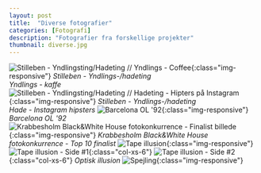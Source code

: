 ```yaml
---
layout: post
title:  "Diverse fotografier"
categories: [Fotografi]
description: "Fotografier fra forskellige projekter"
thumbnail: diverse.jpg
---
```

![Stilleben - Yndlingsting/Hadeting // Yndlings - Coffee]({{site.url}}/{{site.imgpath}}/stilleben_kaffe.jpg){:class="img-responsive"}
*Stilleben - Yndlings-/hadeting  
Yndlings - kaffe*
![Stilleben - Yndlingsting/Hadeting // Hadeting - Hipters på Instagram]({{site.url}}/{{site.imgpath}}/stilleben_hipster.jpg){:class="img-responsive"}
*Stilleben - Yndlings-/hadeting  
Hade - Instagram hipsters*
![Barcelona OL '92]({{site.url}}/{{site.imgpath}}/barcelona.jpg){:class="img-responsive"}
*Barcelona OL '92*
![Krabbesholm Black&White House fotokonkurrence - Finalist billede]({{site.url}}/{{site.imgpath}}/krabbesholm_bw.jpg){:class="img-responsive"}
*Krabbesholm Black&White House fotokonkurrence - Top 10 finalist* 
![Tape illusion]({{site.url}}/{{site.imgpath}}/tape_illusion.jpg){:class="img-responsive"}
![Tape illusion - Side #1]({{site.url}}/{{site.imgpath}}/tape_illusion-h.jpg){:class="col-xs-6"}
![Tape illusion - Side #2]({{site.url}}/{{site.imgpath}}/tape_illusion-v.jpg){:class="col-xs-6"}
*Optisk illusion*
![Spejling]({{site.url}}/{{site.imgpath}}/IMG_9254.jpg){:class="img-responsive"}

